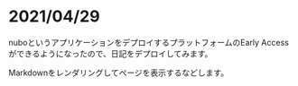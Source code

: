# 2021/04/29

nuboというアプリケーションをデプロイするプラットフォームのEarly Accessができるようになったので、日記をデプロイしてみます。

Markdownをレンダリングしてページを表示するなどします。
